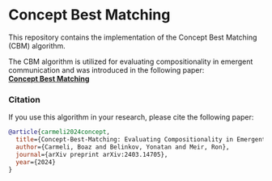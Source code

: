 # Concept Best Matching

This repository contains the implementation of the Concept Best Matching (CBM) algorithm.

The CBM algorithm is utilized for evaluating compositionality in emergent communication and was introduced in the following paper:  
**[Concept Best Matching](https://arxiv.org/abs/2403.14705)**

### Citation

If you use this algorithm in your research, please cite the following paper:

```bibtex
@article{carmeli2024concept,
  title={Concept-Best-Matching: Evaluating Compositionality in Emergent Communication},
  author={Carmeli, Boaz and Belinkov, Yonatan and Meir, Ron},
  journal={arXiv preprint arXiv:2403.14705},
  year={2024}
}

